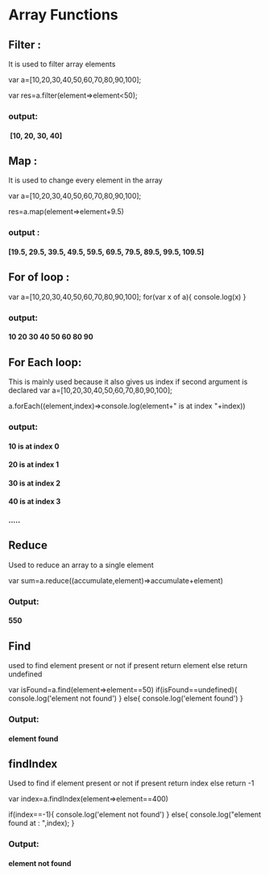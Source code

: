 # Array Functions

## Filter :

It is used to filter array elements

var a=[10,20,30,40,50,60,70,80,90,100];

var res=a.filter(element=>element<50);

### output:

####  [10, 20, 30, 40]

## Map :

It is used to change every element in the array

var a=[10,20,30,40,50,60,70,80,90,100];

res=a.map(element=>element+9.5)

### output :

#### [19.5, 29.5, 39.5, 49.5, 59.5, 69.5, 79.5, 89.5, 99.5, 109.5]

## For of loop :

var a=[10,20,30,40,50,60,70,80,90,100];
for(var x of a){
console.log(x)
}

### output:

#### 10 20 30 40 50 60 80 90

## For Each loop:

This is mainly used because it also gives us index if second argument is declared
var a=[10,20,30,40,50,60,70,80,90,100];

a.forEach((element,index)=>console.log(element+" is at index "+index))

### output:

#### 10 is at index 0

#### 20 is at index 1

#### 30 is at index 2

#### 40 is at index 3

#### .....

## Reduce

Used to reduce an array to a single element

var sum=a.reduce((accumulate,element)=>accumulate+element)

### Output:

#### 550

## Find

used to find element present or not if present return element else return undefined

var isFound=a.find(element=>element==50)
if(isFound==undefined){
console.log('element not found')
}
else{
console.log('element found')
}

### Output:

#### element found

## findIndex

Used to find if element present or not if present return index else return -1

var index=a.findIndex(element=>element==400)

if(index==-1){
console.log('element not found')
}
else{
console.log("element found at : ",index);
}

### Output:

#### element not found
